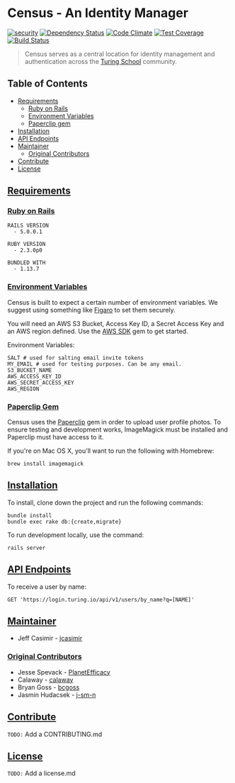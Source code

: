# Census - An Identity Manager

[![security](https://hakiri.io/github/bcgoss/census/master.svg)](https://hakiri.io/github/bcgoss/census/master) [![Dependency Status](https://gemnasium.com/badges/github.com/bcgoss/census.svg)](https://gemnasium.com/github.com/bcgoss/census) [![Code Climate](https://codeclimate.com/github/bcgoss/census/badges/gpa.svg)](https://codeclimate.com/github/bcgoss/census) [![Test Coverage](https://codeclimate.com/github/bcgoss/census/badges/coverage.svg)](https://codeclimate.com/github/bcgoss/census/coverage)
[![Build Status](https://travis-ci.org/bcgoss/census.svg?branch=staging)](https://travis-ci.org/bcgoss/census)

> Census serves as a central location for identity management and authentication across the [Turing School](https://github.com/turingschool) community.

## Table of Contents

- [Requirements](#requirements)
  - [Ruby on Rails](#ror)
  - [Environment Variables](#environment-variables)
  - [Paperclip gem](#paperclip)
- [Installation](#installation)
- [API Endpoints](#api-endpoints)
- [Maintainer](#maintainer)
    - [Original Contributors](#original-contributors)
- [Contribute](#contribute)
- [License](#license)

## [Requirements](#requirements)
### [Ruby on Rails](#ror)
```
RAILS VERSION
  - 5.0.0.1

RUBY VERSION
  - 2.3.0p0

BUNDLED WITH
  - 1.13.7
```

### [Environment Variables](#environment-variables)

Census is built to expect a certain number of environment variables. We suggest using something like [Figaro](https://github.com/laserlemon/figaro) to set them securely.

You will need an AWS S3 Bucket, Access Key ID, a Secret Access Key and an AWS region defined. Use the [AWS SDK](https://github.com/aws/aws-sdk-ruby) gem to get started.

Environment Variables:
```
SALT # used for salting email invite tokens
MY_EMAIL # used for testing purposes. Can be any email.
S3_BUCKET_NAME
AWS_ACCESS_KEY_ID
AWS_SECRET_ACCESS_KEY
AWS_REGION
```

### [Paperclip Gem](#paperclip)

Census uses the [Paperclip](https://github.com/thoughtbot/paperclip#ruby-and-rails) gem in order to upload user profile photos. To ensure testing and development works, ImageMagick must be installed and Paperclip must have access to it.

If you're on Mac OS X, you'll want to run the following with Homebrew:

```brew install imagemagick```

## [Installation](#installation)

To install, clone down the project and run the following commands:

```
bundle install
bundle exec rake db:{create,migrate}
```

To run development locally, use the command:
```
rails server
```
## [API Endpoints](#api-endpoints)

To receive a user by name:
```
GET 'https://login.turing.io/api/v1/users/by_name?q=[NAME]'
```


## [Maintainer](#maintainer)

* Jeff Casimir - [jcasimir](https://github.com/jcasimir)

### [Original Contributors](#original-contributors)

* Jesse Spevack - [PlanetEfficacy](https://github.com/PlanetEfficacy)
* Calaway - [calaway](hhttps://github.com/calaway)
* Bryan Goss - [bcgoss](https://github.com/bcgoss)
* Jasmin Hudacsek - [j-sm-n](https://github.com/j-sm-n)

## [Contribute](#contribute)
`TODO:` Add a CONTRIBUTING.md

## [License](#license)
`TODO:` Add a license.md
